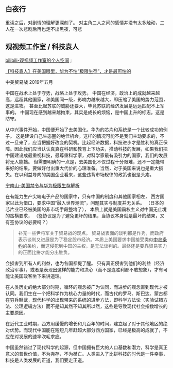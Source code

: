## 白夜行

重读之后，对剧情的理解更深刻了。
对主角二人之间的感情并没有太多触动，二人在一次悲剧后再也走不出黑夜，可悲

## 观视频工作室 / 科技袁人

[bilibili-观视频工作室的个人空间](https://space.bilibili.com/54992199) ;

[【科技袁人】在美国眼里，华为不怕“极限生存”，才是最可怕的](https://www.bilibili.com/video/av53452439)

中美贸易战 2019年五月

中国在战术上处于守势，战略上处于攻势。
中国在经济，政治上的成就越来越高，远超其他国家，和美国同一级，影响力越来越大，即压缩了美国的势力范围，这是进攻。
甚至比起苏联的威胁还要大，毕竟苏联的经济发展是远远匹配不上军事的。
中国现在感到越来越拘束，其实是成长的烦恼，是中国上升的标志。这是防守。

从中兴事件开始，中国便开始了去美国化。华为的芯片和系统是一个比较成功的例子。
这是建设自己生态圈的绝佳机会。这样的情况可能不是我们主动要求的，不过一旦来了，应当把握好改变的契机。比起经济数据，科技进步才是胜利的真正保障。因此我们应当认认真真在科研和教育上下功夫，推动科技的发展，如果我们把中国建设成最重视科技，最尊重科学家，对科学家最有吸引力的国家，我们的发展将无人能挡。
但需要明确的一点是，去美国化不仅过程十分艰难，还不一定能带来好的结果。要做好付出重大代价的心理准备。当然，对于美国来说也是重大损失。在以利益导向的美国企业看来，这些违背市场规律的政策也很是头疼。

[宁南山-美国禁令与华为极限生存解析](https://weibo.com/ttarticle/p/show?id=2309404373547161135922)

在有能力生产尖端电子产品的国家中，只有中国的制度和其他国家相左，
西方国家以此为借口，要求中国“融入世界潮流”，问题其实与制度并无关系。
（日本的芯片业已经被美国的非市场手段整垮了），
本质上就是美国霸权主义对中国无止境的蛮横要求，
（签协议是为了避免更坏的结果，当协议本身就是最坏的结果，又有签协议的必要吗？）

> 补充一些尹将军关于贸易战的观点。
> 贸易战表面的谈判都是作秀，而政府表示谈判又进展是为了稳定股市经济。本质上美国要求中国接受类似[中岛条约](https://chinese.aljazeera.net/news/2019/8/2/inf-treaty-us-withdraws-arms-control-agreement-with-russia)的条约，而这侵犯到中国的主权，是无法谈判的。最终还是要靠贸易实力的正面比拼才能分出胜负。

会损害到所有人的利益，也为各国都提了醒。
只有真正侵害到他们的利益（经济政治军事），或者是表现出这样的能力和决心（而不是连胜利都不敢想象），才有可能让美国政客坐下来讲道理。

在人类历史的绝大部分时期，循环的观念被广为认同，而进步的观念直到现代才被认同。我们生在一个把科学作为核心力量的时代，而古代的罗马、斯巴达、蒙古都在穷兵黩武，现代科学的出现带来的系统的进步方法，即科学方法论（实验试错方法、公理逻辑方法）而不是知其然不知其所以然，这些是导致现代社会指数增长的主要原因。

在近代工业时期，西方用缓慢的增长和几百年的时间，建立起了对于其他地区的绝对优势。而现代中国能在短短几年赶超大部分西方国家，已经是极高的成就了，不应在对发展的速率吹毛求疵。

中国虽然错过了现代科学的起源，但中国拥有巨大的人口基数和潜力，科学是真正意义的普世价值，不为尧存，不为桀亡。人类进入了比拼科技的时代是一件幸事，科技是人类发展的正道，我们要走正道。


### 
